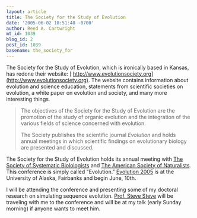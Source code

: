 ```yaml
---
layout: article
title: The Society for the Study of Evolution
date: '2005-06-02 10:51:48 -0700'
author: Reed A. Cartwright
mt_id: 1039
blog_id: 2
post_id: 1039
basename: the_society_for
---
```

The Society for the Study of Evolution, which is ironically based in Kansas, has redone their website: [ http://www.evolutionsociety.org](http://www.evolutionsociety.org).  The website contains information about evolution and science education, statements from scientific societies on evolution, a white paper on evolution and society, and many more interesting things.

> The objectives of the Society for the Study of Evolution are the promotion of the study of organic evolution and the integration of the various fields of science concerned with evolution.
> 
> The Society publishes the scientific journal _Evolution_ and holds annual meetings in which scientific findings on evolutionary biology are presented and discussed.

The Society for the Study of Evolution holds its annual meeting with [The Society of Systematic Biolologists](http://systbiol.org) and [The American Society of Naturalists](http://www.amnat.org).  This conference is simply called "Evolution."  [Evolution 2005]( http://www.evolution05.uaf.edu/ ) is at the University of Alaska, Fairbanks and begin June, 10th.

I will be attending the conference and presenting some of my doctoral research on simulating sequence evolution.  [Prof. Steve Steve](http://prof.stevesteve.org) will be traveling with me to the conference and will be at my talk (early Sunday morning) if anyone wants to meet him.
